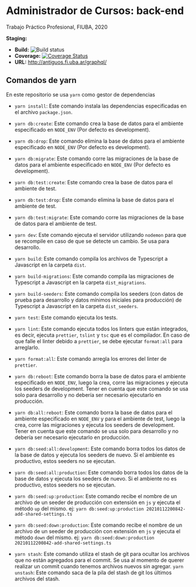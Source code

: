# Administrador de Cursos: back-end

Trabajo Práctico Profesional, FIUBA, 2020

**Staging:**

- **Build:** ![Build status](https://github.com/fiuba-course-admin/back-end/workflows/back-end-build/badge.svg)
- **Coverage:** [![Coverage Status](https://coveralls.io/repos/github/fiuba-course-admin/back-end/badge.svg)](https://coveralls.io/github/fiuba-course-admin/back-end)
- **URL:** http://antiguos.fi.uba.ar/graphql/

## Comandos de yarn

En este repositorio se usa `yarn` como gestor de dependencias

- `yarn install`: Este comando instala las dependencias especificadas en el
  archivo `package.json`.

- `yarn db:create`: Este comando crea la base de datos para el ambiente
  especificado en `NODE_ENV` (Por defecto es development).

- `yarn db:drop`: Este comando elimina la base de datos para el ambiente
  especificado en `NODE_ENV` (Por defecto es development).

- `yarn db:migrate`: Este comando corre las migraciones de la base de datos
  para el ambiente especificado en `NODE_ENV` (Por defecto es development).

- `yarn db:test:create`: Este comando crea la base de datos para el ambiente
  de test.

- `yarn db:test:drop`: Este comando elimina la base de datos para el ambiente
  de test.

- `yarn db:test:migrate`: Este comando corre las migraciones de la base de
  datos para el ambiente de test.

- `yarn dev`: Este comando ejecuta el servidor utilizando `nodemon` para que
  se recompile en caso de que se detecte un cambio. Se usa para desarrollo.

- `yarn build`: Este comando compila los archivos de Typescript a Javascript
  en la carpeta `dist`.

- `yarn build-migrations`: Este comando compila las migraciones de Typescript
  a Javascript en la carpeta `dist_migrations`.

- `yarn build-seeders`: Este comando compila los seeders (con datos de prueba
  para desarrollo y datos mínimos iniciales para producción) de
  Typescript a Javascript en la carpeta `dist_seeders`.

- `yarn test`: Este comando ejecuta los tests.

- `yarn lint`: Este comando ejecuta todos los linters que están integrados,
  es decir, ejecuta `prettier`, `tslint` y `tsc` que es el compilador. En caso
  de que falle el linter debido a `prettier`, se debe ejecutar `format:all` para
  arreglarlo.

- `yarn format:all`: Este comando arregla los errores del linter de `prettier`.

- `yarn db:reboot`: Este comando borra la base de datos para el ambiente
  especificado en `NODE_ENV`, luego la crea, corre las migraciones y ejecuta
  los seeders de development. Tener en cuenta que este comando se usa solo para
  desarrollo y no debería ser necesario ejecutarlo en producción.

- `yarn db:all:reboot`: Este comando borra la base de datos para el
  ambiente especificado en `NODE_ENV` y para el ambiente de test, luego la crea,
  corre las migraciones y ejecuta los seeders de development. Tener en cuenta
  que este comando se usa solo para desarrollo y no debería ser necesario
  ejecutarlo en producción.

- `yarn db:seed:all:development`: Este comando borra todos los datos de la
  base de datos y ejecuta los seeders de nuevo. Si el ambiente es productivo,
  estos seeders no se ejecutan.

- `yarn db:seed:all:production`: Este comando borra todos los datos de la
  base de datos y ejecuta los seeders de nuevo. Si el ambiente no es productivo,
  estos seeders no se ejecutan.

- `yarn db:seed:up:production`: Este comando recibe el nombre de un
  archivo de un seeder de producción con extensión en `js` y ejecuta el método
  `up` del mismo.
  ej: `yarn db:seed:up:production 20210112200842-add-shared-settings.ts`

- `yarn db:seed:down:production`: Este comando recibe el nombre de un
  archivo de un seeder de producción con extensión en `js` y ejecuta el
  método `down` del mismo.
  ej: `yarn db:seed:down:production 20210112200842-add-shared-settings.ts`

- `yarn stash`: Este comando utiliza el stash de git para ocultar los archivos
  que no están agregados para el commit. Se usa al momento de querer realizar un commit cuando
  tenemos archivos nuevos sin agregar.
  `yarn unstash`: Este comando saca de la pila del stash de git los últimos
  archivos del stash.
